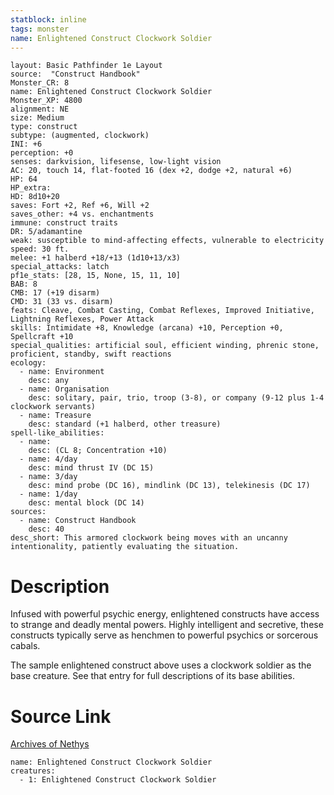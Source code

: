```yaml
---
statblock: inline
tags: monster
name: Enlightened Construct Clockwork Soldier
---
```

```statblock
layout: Basic Pathfinder 1e Layout
source:  "Construct Handbook"
Monster_CR: 8
name: Enlightened Construct Clockwork Soldier
Monster_XP: 4800
alignment: NE
size: Medium
type: construct
subtype: (augmented, clockwork)
INI: +6
perception: +0
senses: darkvision, lifesense, low-light vision
AC: 20, touch 14, flat-footed 16 (dex +2, dodge +2, natural +6)
HP: 64
HP_extra: 
HD: 8d10+20
saves: Fort +2, Ref +6, Will +2
saves_other: +4 vs. enchantments
immune: construct traits
DR: 5/adamantine
weak: susceptible to mind-affecting effects, vulnerable to electricity
speed: 30 ft.
melee: +1 halberd +18/+13 (1d10+13/x3)
special_attacks: latch
pf1e_stats: [28, 15, None, 15, 11, 10]
BAB: 8
CMB: 17 (+19 disarm)
CMD: 31 (33 vs. disarm)
feats: Cleave, Combat Casting, Combat Reflexes, Improved Initiative, Lightning Reflexes, Power Attack
skills: Intimidate +8, Knowledge (arcana) +10, Perception +0, Spellcraft +10
special_qualities: artificial soul, efficient winding, phrenic stone, proficient, standby, swift reactions
ecology:
  - name: Environment
    desc: any
  - name: Organisation
    desc: solitary, pair, trio, troop (3-8), or company (9-12 plus 1-4 clockwork servants)
  - name: Treasure
    desc: standard (+1 halberd, other treasure)
spell-like_abilities:
  - name:
    desc: (CL 8; Concentration +10)
  - name: 4/day
    desc: mind thrust IV (DC 15)
  - name: 3/day
    desc: mind probe (DC 16), mindlink (DC 13), telekinesis (DC 17)
  - name: 1/day
    desc: mental block (DC 14)
sources:
  - name: Construct Handbook
    desc: 40
desc_short: This armored clockwork being moves with an uncanny intentionality, patiently evaluating the situation.
```
# Description
Infused with powerful psychic energy, enlightened constructs have access to strange and deadly mental powers. Highly intelligent and secretive, these constructs typically serve as henchmen to powerful psychics or sorcerous cabals.

 The sample enlightened construct above uses a clockwork soldier as the base creature. See that entry for full descriptions of its base abilities.
# Source Link
[Archives of Nethys](https://aonprd.com/MonsterDisplay.aspx?ItemName=Enlightened%20Construct%20Clockwork%20Soldier)
```encounter-table
name: Enlightened Construct Clockwork Soldier
creatures:
  - 1: Enlightened Construct Clockwork Soldier
```
